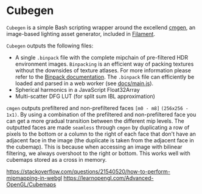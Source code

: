 # Cubegen

`Cubegen` is a simple Bash scripting wrapper around the excellend [cmgen](https://github.com/google/filament/tree/master/tools/cmgen), an image-based lighting asset generator, included in [Filament](https://github.com/google/filament/).

`Cubegen` outputs the following files:

- A single `.binpack` file with the complete mipchain of pre-filtered HDR environment images. `Binpacking` is an efficient way of packing textures without the downsides of texture atlases. For more information please refer to the [Binpack documentation](https://github.com/timvanscherpenzeel/binpacker). The `.binpack` file can efficiently be loaded and parsed in a web worker (see [docs/main.js](/docs/main.js)).
- Spherical harmonics in a JavaScript Float32Array
- Multi-scatter DFG LUT (for split sum IBL approximation)

`cmgen` outputs prefiltered and non-prefiltered faces `[m0 - m8]` `(256x256 - 1x1)`.
By using a combination of the prefiltered and non-prefiltered face you can get a more gradual transition between the different mip levels. The outputted faces are made `seamless` through `cmgen` by duplicating a row of pixels to the bottom or a column to the right of each face that don't have an adjacent face in the image (the duplicate is taken from the adjacent face in the cubemap). This is because when accessing an image with bilinear filtering, we always overshoot to the right or bottom. This works well with cubemaps stored as a cross in memory.

https://stackoverflow.com/questions/21540520/how-to-perform-mipmapping-in-webgl
https://learnopengl.com/Advanced-OpenGL/Cubemaps
